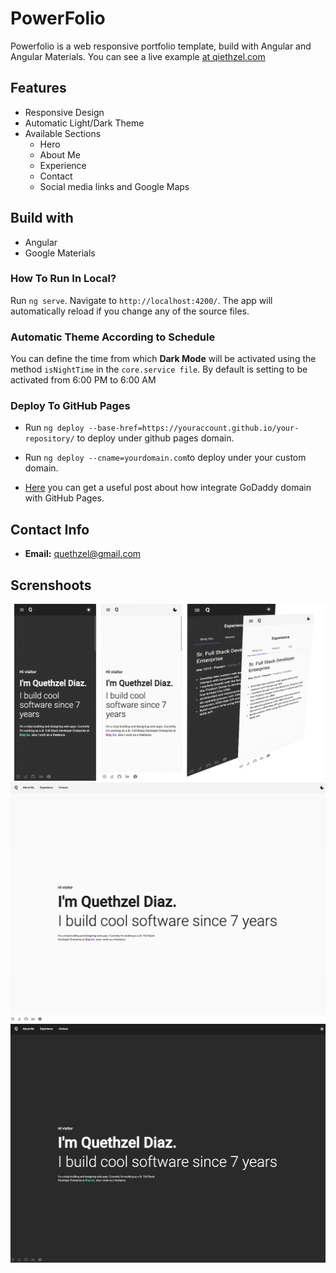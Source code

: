 # PowerFolio

Powerfolio is a web responsive portfolio template, build with Angular and Angular Materials. 
You can see a live example [at qiethzel.com](https://quethzel.com/)

## Features
- Responsive Design
- Automatic Light/Dark Theme
- Available Sections
    - Hero
    - About Me
    - Experience
    - Contact 
    - Social media links and Google Maps

## Build with
- Angular
- Google Materials
### How To Run In Local?

Run `ng serve`. Navigate to `http://localhost:4200/`. The app will automatically reload if you change any of the source files.

### Automatic Theme According to Schedule
You can define the time from which **Dark Mode** will be activated using the method `isNightTime` in the `core.service file`. By default is setting to be activated from 6:00 PM to 6:00 AM

### Deploy To GitHub Pages
- Run `ng deploy --base-href=https://youraccount.github.io/your-repository/` to deploy under github pages domain.

- Run `ng deploy --cname=yourdomain.com`to deploy under your custom domain.

- [Here](https://jinnabalu.medium.com/godaddy-domain-with-github-pages-62aed906d4ef) you can get a useful post about how integrate GoDaddy domain with GitHub Pages.

## Contact Info

* **Email:** [quethzel@gmail.com](mailto:quethzel@gmail.com)

## Screnshoots
![Power Folio Mobile Screnshoot](power-folio-mobile.png)
![Power Folio Light Theme](<power-folio-light.png>)
![Power Folio Dark Theme](<power-folio-dark.png>)
